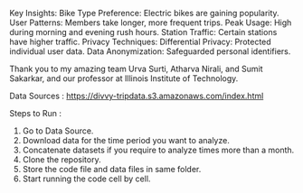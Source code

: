 Key Insights:
  Bike Type Preference: Electric bikes are gaining popularity.
  User Patterns: Members take longer, more frequent trips.
  Peak Usage: High during morning and evening rush hours.
  Station Traffic: Certain stations have higher traffic.
Privacy Techniques:
  Differential Privacy: Protected individual user data.
  Data Anonymization: Safeguarded personal identifiers.

Thank you to my amazing team Urva Surti, Atharva Nirali, and Sumit Sakarkar, and our professor at Illinois Institute of Technology.

Data Sources  : https://divvy-tripdata.s3.amazonaws.com/index.html


Steps to Run : 
1) Go to Data Source. 
2) Download data for the time period you want to analyze.
3) Concatenate datasets if you require to analyze times more than a month.
4) Clone the repository.
5) Store the code file and data files in same folder.
6) Start running the code cell by cell.
